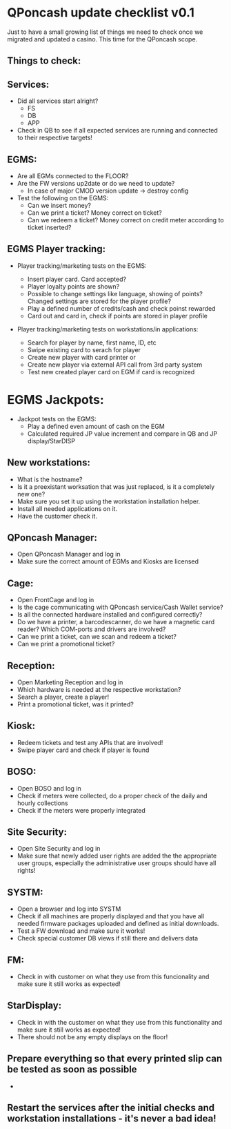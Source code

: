 # QPoncash update checklist v0.1

Just to have a small growing list of things we need to check once we migrated and updated a casino.
This time for the QPoncash scope.

## Things to check:

## Services:
- Did all services start alright?
    - FS   
    - DB
    - APP
- Check in QB to see if all expected services are running and connected to their respective targets!

## EGMS:
- Are all EGMs connected to the FLOOR?
- Are the FW versions up2date or do we need to update? 
	- In case of major CMOD version update -> destroy config
- Test the following on the EGMS:
    - Can we insert money?
    - Can we print a ticket? Money correct on ticket?
    - Can we redeem a ticket? Money correct on credit meter according to ticket inserted?

## EGMS Player tracking:
- Player tracking/marketing tests on the EGMS:
	- Insert player card. Card accepted?
	- Player loyalty points are shown?
	- Possible to change settings like language, showing of points? Changed settings are stored for the player profile?
	- Play a defined number of credits/cash and check poinst rewarded
	- Card out and card in, check if points are stored in player profile

- Player tracking/marketing tests on workstations/in applications:
	- Search for player by name, first name, ID, etc
	- Swipe existing card to serach for player
	- Create new player with card printer or
	- Create new player via external API call from 3rd party system
	- Test new created player card on EGM if card is recognized

# EGMS Jackpots:
- Jackpot tests on the EGMS:
	- Play a defined even amount of cash on the EGM
	- Calculated required JP value increment and compare in QB and JP display/StarDISP

## New workstations:
- What is the hostname?
- Is it a preexistant worksation that was just replaced, is it a completely new one?
- Make sure you set it up using the workstation installation helper.
- Install all needed applications on it.
- Have the customer check it.

## QPoncash Manager:
- Open QPoncash Manager and log in
- Make sure the correct amount of EGMs and Kiosks are licensed

## Cage:
- Open FrontCage and log in
- Is the cage communicating with QPoncash service/Cash Wallet service?
- Is all the connected hardware installed and configured correctly?
- Do we have a printer, a barcodescanner, do we have a magnetic card reader? Which COM-ports and drivers are involved?
- Can we print a ticket, can we scan and redeem a ticket?
- Can we print a promotional ticket?

## Reception:
- Open Marketing Reception and log in
- Which hardware is needed at the respective workstation?
- Search a player, create a player!
- Print a promotional ticket, was it printed?

## Kiosk: 
- Redeem tickets and test any APIs that are involved!
- Swipe player card and check if player is found

## BOSO:
- Open BOSO and log in
- Check if meters were collected, do a proper check of the daily and hourly collections
- Check if the meters were properly integrated

## Site Security:
- Open Site Security and log in
- Make sure that newly added user rights are added the the appropriate user groups, especially the administrative user groups should have all rights! 

## SYSTM:
- Open a browser and log into SYSTM
- Check if all machines are properly displayed and that you have all needed firmware packages uploaded and defined as initial downloads.
- Test a FW download and make sure it works!
- Check special customer DB views if still there and delivers data

## FM:
- Check in with customer on what they use from this funcionality and make sure it still works as expected!

## StarDisplay:
- Check in with the customer on what they use from this functionality and make sure it still works as expected!
- There should not be any empty displays on the floor!

## Prepare everything so that every printed slip can be tested as soon as possible
- 

## Restart the services after the initial checks and workstation installations - it's never a bad idea!